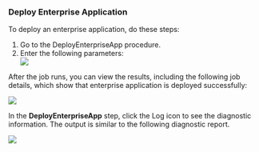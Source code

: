 <h3>Deploy Enterprise Application</h3>
                <p>To deploy an enterprise application, do these steps:</p>
                <ol>
                    <li>Go to the DeployEnterpriseApp procedure. </li>
                    <li>Enter the following parameters: </li><img src="../../plugins/EC-WebSphere/images/DeployEnterpriseApp/EC-WebSphereDeployEnterpriseApp2.png" />
                </ol>
                <p>After the job runs, you can view the results, including the following job details, which show that
                enterprise application is deployed successfully:</p>
                <img src="../../plugins/EC-WebSphere/images/DeployEnterpriseApp/EC-WebSphereDeployEnterpriseApp3.png" />
                <p>In the <b>DeployEnterpriseApp</b> step, click the Log icon
                to see the diagnostic information. The output is similar to
                the following diagnostic
                report.</p>
                <img src="../../plugins/EC-WebSphere/images/DeployEnterpriseApp/EC-WebSphereDeployEnterpriseApp4.png" />